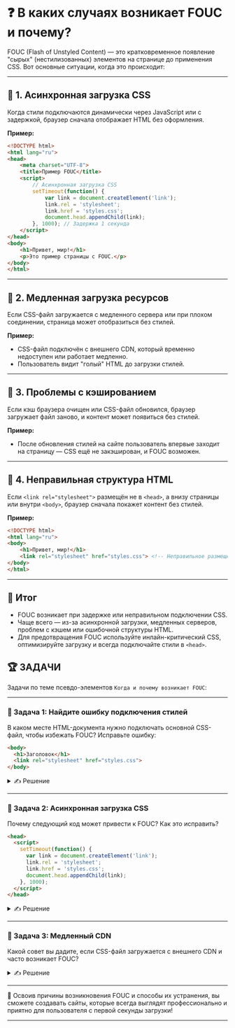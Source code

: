 # ❓ В каких случаях возникает FOUC и почему?

FOUC (Flash of Unstyled Content) — это кратковременное появление "сырых" (нестилизованных) элементов на странице до применения CSS. Вот основные ситуации, когда это происходит:

---

## 🔹 1. Асинхронная загрузка CSS

Когда стили подключаются динамически через JavaScript или с задержкой, браузер сначала отображает HTML без оформления.

**Пример:**
```html
<!DOCTYPE html>
<html lang="ru">
<head>
    <meta charset="UTF-8">
    <title>Пример FOUC</title>
    <script>
        // Асинхронная загрузка CSS
        setTimeout(function() {
            var link = document.createElement('link');
            link.rel = 'stylesheet';
            link.href = 'styles.css';
            document.head.appendChild(link);
        }, 1000); // Задержка 1 секунда
    </script>
</head>
<body>
    <h1>Привет, мир!</h1>
    <p>Это пример страницы с FOUC.</p>
</body>
</html>
```

---

## 🔹 2. Медленная загрузка ресурсов

Если CSS-файл загружается с медленного сервера или при плохом соединении, страница может отобразиться без стилей.

**Пример:**
- CSS-файл подключён с внешнего CDN, который временно недоступен или работает медленно.
- Пользователь видит "голый" HTML до загрузки стилей.

---

## 🔹 3. Проблемы с кэшированием

Если кэш браузера очищен или CSS-файл обновился, браузер загружает файл заново, и контент может появиться без стилей.

**Пример:**
- После обновления стилей на сайте пользователь впервые заходит на страницу — CSS ещё не закэширован, и FOUC возможен.

---

## 🔹 4. Неправильная структура HTML

Если `<link rel="stylesheet">` размещён не в `<head>`, а внизу страницы или внутри `<body>`, браузер сначала покажет контент без стилей.

**Пример:**
```html
<!DOCTYPE html>
<html lang="ru">
<body>
    <h1>Привет, мир!</h1>
    <link rel="stylesheet" href="styles.css"> <!-- Неправильное размещение -->
</body>
</html>
```

---

## 🎯 Итог

- FOUC возникает при задержке или неправильном подключении CSS.
- Чаще всего — из-за асинхронной загрузки, медленных серверов, проблем с кэшем или ошибочной структуры HTML.
- Для предотвращения FOUC используйте инлайн-критический CSS, оптимизируйте загрузку и всегда подключайте стили в `<head>`.


## 🏆 ЗАДАЧИ

Задачи по теме псевдо-элементов `Когда и почему возникает FOUC`:

---

### 📌 Задача 1: Найдите ошибку подключения стилей
В каком месте HTML-документа нужно подключать основной CSS-файл, чтобы избежать FOUC? Исправьте ошибку:
```html
<body>
  <h1>Заголовок</h1>
  <link rel="stylesheet" href="styles.css">
</body>
```
<details>
<summary>✍ Решение</summary>

CSS должен быть подключён в `<head>`, чтобы стили применялись до отображения контента:

```html
<head>
  <link rel="stylesheet" href="styles.css">
</head>
```
</details>

---

### 📌 Задача 2: Асинхронная загрузка CSS
Почему следующий код может привести к FOUC? Как это исправить?
```html
<head>
  <script>
    setTimeout(function() {
      var link = document.createElement('link');
      link.rel = 'stylesheet';
      link.href = 'styles.css';
      document.head.appendChild(link);
    }, 1000);
  </script>
</head>
```
<details>
<summary>✍ Решение</summary>

Асинхронная загрузка CSS с задержкой приводит к тому, что страница сначала отображается без стилей. Лучше подключать CSS синхронно в `<head>`:

```html
<head>
  <link rel="stylesheet" href="styles.css">
</head>
```
</details>

---

### 📌 Задача 3: Медленный CDN
Какой совет вы дадите, если CSS-файл загружается с внешнего CDN и часто возникает FOUC?
<details>
<summary>✍ Решение</summary>

- Используйте быстрый и надёжный CDN.
- Настройте кэширование статики.
- Для критических стилей используйте инлайн в `<head>`.
</details>

---

🎉 Освоив причины возникновения FOUC и способы их устранения, вы сможете создавать сайты, которые всегда выглядят профессионально и приятно для пользователя с первой секунды загрузки!

--- 